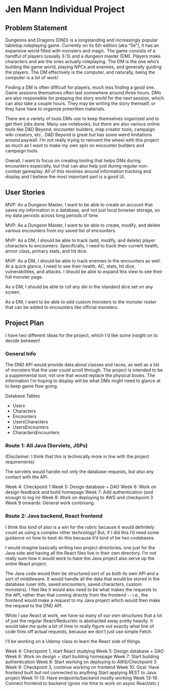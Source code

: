 # Jen Mann Individual Project

## Problem Statement

Dungeons and Dragons (DND) is a longstanding and increasingly popular tabletop 
roleplaying game. Currently on its 5th edition (aka “5e”), it has an expansive 
world filled with monsters and magic. The game consists of a handful of players 
(usually 3-5) and a dungeon master (DM). Players make characters and are the 
ones actually roleplaying. The DM is the one who’s building the game world, 
playing NPCs and enemies, and generally guiding the players. 
The DM effectively is the computer, and naturally, being the computer is a lot of work!

Finding a DM is often difficult for players, much less finding a good one. 
Game sessions themselves often last somewhere around three hours. 
DMs are also responsible for prepping the story world for the next session, 
which can also take a couple hours. They may be writing the story themself, 
or they have have to organize prewritten materials.

There are a variety of tools DMs use to keep themselves organized and to get 
their jobs done. Many use notebooks, but there are also various online tools 
like D&D Beyond, encounter builders, map creator tools, campaign wiki creators, etc.. 
D&D Beyond is great but has some weird limitations around paywall. 
I’m not really trying to reinvent the wheel with this project as much as I want 
to make my own spin on encounter builders and campaign tools.

Overall, I want to focus on creating tooling that helps DMs during encounters 
especially, but that can also help just during regular non-combat gameplay. 
All of this revolves around information tracking and display and I believe the 
most important part is a good UI. 

## User Stories

MVP: As a Dungeon Master, I want to be able to create an account that saves my 
information in a database, and not just local browser storage, so my data 
persists across long periods of time.

MVP: As a Dungeon Master, I want to be able to create, modify, and delete 
various encounters from my saved list of encounters.

MVP: As a DM, I should be able to track (add, modify, and delete) player 
characters to encounters. Specifically, I need to track their current health, 
armor class, primary stats, and hit dice.

MVP: As a DM, I should be able to track enemies in the encounters as well. 
At a quick glance, I need to see their health, AC, stats, hit dice, 
vulnerabilities, and attacks. I should be able to expand this view to see 
their full monster page.

As a DM, I should be able to roll any die in the standard dice set on any screen.

As a DM, I want to be able to add custom monsters to the monster roster that 
can be added to encounters like official monsters. 

## Project Plan

I have two different ideas for the project, which I'd like some insight on to decide between!

### General Info

The DND API would provide data about classes and races, as well as a list of monsters
that the user could scroll through. The project is intended to be a supplemental
tool, not one that would replace the physical books. The information
I'm hoping to display will be what DMs might need to glance at to keep game flow going.

Database Tables
* Users
* Characters
* Encounters
* UsersCharacters
* UsersEncounters
* CharactersEncounters

### Route 1: All Java (Servlets, JSPs)

(Disclaimer: I think that this is technically more in line with the project requirements)

The servlets would handle not only the database requests, but also any contact
with the API.

Week 4: Checkpoint 1
Week 5: Design database + DAO
Week 6: Work on design feedback and build homepage
Week 7: Add authentication (and enough to log in)
Week 8: Work on deploying to AWS and checkpoint 3
Week 9 onwards: General work continuing

### Route 2: Java backend, React frontend

I think this kind of also is a win for the rubric because it would definitely 
count as using a complex other technology! But, if I did this I’d need some 
guidance on how to best do this because it’d kind of be two codebases.

I would imagine basically writing two project directories, one just for the Java 
side and having all the React files live in their own directory. I’m not really 
sure how it would work to have the Java project also serve up the entire React project.

The Java code would then be structured sort of as both its own API and a sort of
middleware. It would handle all the data that would be stored in the database 
(user info, saved encounters, saved characters, custom monsters). 
I feel like it would also need to be what makes the requests to the API, 
rather than that coming directly from the frontend -- i.e., the frontend would 
make a request to my Java project which would then make the request to the DND API.

While I use React at work, we have so many of our own structures that a lot of 
just the regular React/Redux/etc is abstracted away pretty heavily. It would 
take me quite a bit of time to really figure out exactly what line of code fires
off actual requests, because we don’t just use simple Fetch.

I’ll be working on a Udemy class to learn the React side of things.

Week 4: Checkpoint 1, start React studying
Week 5: Design database + DAO
Week 6: Work on design + start building homepage
Week 7: Start building authentication
Week 8: Start working on deploying to AWS/Checkpoint 3
Week 9: Checkpoint 3, continue working on frontend
Week 10:
Goal: Have frontend built but not connected to anything
Start applying REST to Java project
Week 11-13: Have endpoints/backend mostly working
Week 13-16: Connect frontend to backend (gives me time to work on async React/etc.)